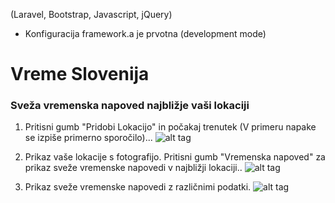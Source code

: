 (Laravel, Bootstrap, Javascript, jQuery)
  - Konfiguracija framework.a je prvotna (development mode)

# Vreme Slovenija
### Sveža vremenska napoved najbližje vaši lokaciji


1. Pritisni gumb "Pridobi Lokacijo" in počakaj trenutek (V primeru napake se izpiše primerno sporočilo)...
![alt tag](http://s32.postimg.org/4oeadtumt/image.jpg)

2. Prikaz vaše lokacije s fotografijo. Pritisni gumb "Vremenska napoved" za prikaz sveže vremenske napovedi v najbližji lokaciji..
![alt tag](http://s32.postimg.org/m1kwhoyfp/image.jpg)

3. Prikaz sveže vremenske napovedi z različnimi podatki.
![alt tag](http://s32.postimg.org/72p4p650l/image.jpg)

